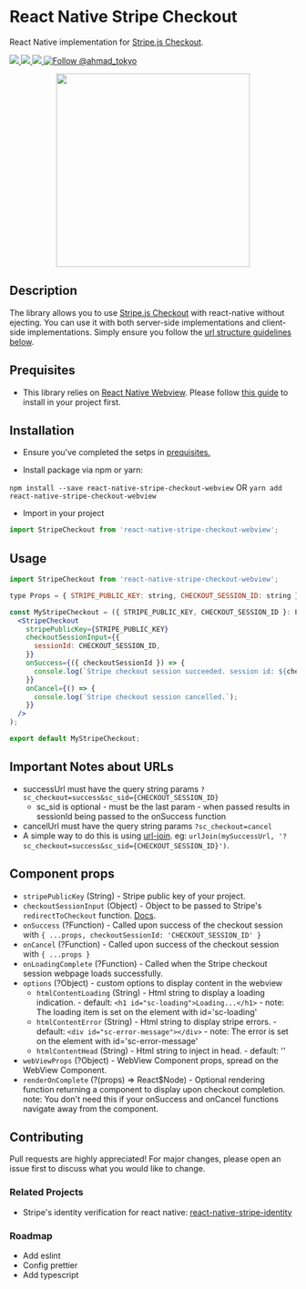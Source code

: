 # React Native Stripe Checkout
React Native implementation for [Stripe.js Checkout](https://stripe.com/payments/checkout).

<a href="https://npmjs.com/package/react-native-stripe-checkout-webview">
  <img src="https://img.shields.io/npm/v/react-native-stripe-checkout-webview.svg"></img>
  <img src="https://img.shields.io/npm/dt/react-native-stripe-checkout-webview.svg"></img>
</a>
<a href="https://codecov.io/gh/A-Tokyo/react-native-stripe-checkout-webview">
  <img src="https://codecov.io/gh/A-Tokyo/react-native-stripe-checkout-webview/branch/main/graph/badge.svg" />
</a>
<a href="https://twitter.com/intent/follow?screen_name=ahmad_tokyo"><img src="https://img.shields.io/twitter/follow/ahmad_tokyo.svg?label=Follow%20@ahmad_tokyo" alt="Follow @ahmad_tokyo"></img></a>


<p align="center">
  <img src="https://i.imgur.com/auF95TW.png" width="340px"></img>
</p>


## Description
The library allows you to use [Stripe.js Checkout](https://stripe.com/payments/checkout) with react-native without ejecting. You can use it with both server-side implementations and client-side implementations. Simply ensure you follow the [url structure guidelines below](#important-notes-about-urls).


## Prequisites
- This library relies on [React Native Webview](https://www.npmjs.com/package/react-native-webview). Please follow [this guide](https://github.com/react-native-community/react-native-webview/blob/HEAD/docs/Getting-Started.md) to install in your project first.


## Installation

- Ensure you've completed the setps in [prequisites.](#prequisites)

- Install package via npm or yarn:

`npm install --save react-native-stripe-checkout-webview` OR `yarn add react-native-stripe-checkout-webview`

- Import in your project

```javascript
import StripeCheckout from 'react-native-stripe-checkout-webview';
```


## Usage
```jsx
import StripeCheckout from 'react-native-stripe-checkout-webview';

type Props = { STRIPE_PUBLIC_KEY: string, CHECKOUT_SESSION_ID: string };

const MyStripeCheckout = ({ STRIPE_PUBLIC_KEY, CHECKOUT_SESSION_ID }: Props) => (
  <StripeCheckout
    stripePublicKey={STRIPE_PUBLIC_KEY}
    checkoutSessionInput={{
      sessionId: CHECKOUT_SESSION_ID,
    }}
    onSuccess={({ checkoutSessionId }) => {
      console.log(`Stripe checkout session succeeded. session id: ${checkoutSessionId}.`);
    }}
    onCancel={() => {
      console.log(`Stripe checkout session cancelled.`);
    }}
  />
);

export default MyStripeCheckout;
```


## Important Notes about URLs

- successUrl must have the query string params `?sc_checkout=success&sc_sid={CHECKOUT_SESSION_ID}`
  - sc_sid is optional - must be the last param - when passed results in sessionId being passed to the onSuccess function
- cancelUrl must have the query string params `?sc_checkout=cancel`
- A simple way to do this is using [url-join](https://www.npmjs.com/package/url-join). eg: `urlJoin(mySuccessUrl, '?sc_checkout=success&sc_sid={CHECKOUT_SESSION_ID}')`.


## Component props

- `stripePublicKey` (String) - Stripe public key of your project.
- `checkoutSessionInput` (Object) - Object to be passed to Stripe's `redirectToCheckout` function. [Docs](https://stripe.com/docs/js/checkout/redirect_to_checkout).
- `onSuccess` (?Function) - Called upon success of the checkout session with `{ ...props, checkoutSessionId: 'CHECKOUT_SESSION_ID' }`
- `onCancel` (?Function) - Called upon success of the checkout session with `{ ...props }`
- `onLoadingComplete` (?Function) - Called when the Stripe checkout session webpage loads successfully.
- `options` (?Object) - custom options to display content in the webview
  - `htmlContentLoading` (String) - Html string to display a loading indication. - default: `<h1 id="sc-loading">Loading...</h1>` - note: The loading item is set on the element with id='sc-loading'
  - `htmlContentError` (String) - Html string to display stripe errors. - default: `<div id="sc-error-message"></div>` - note: The error is set on the element with id='sc-error-message'
  - `htmlContentHead` (String) - Html string to inject in head. - default: ''
- `webViewProps` (?Object) - WebView Component props, spread on the WebView Component.
- `renderOnComplete` (?(props) => React$Node) - Optional rendering function returning a component to display upon checkout completion. note: You don't need this if your onSuccess and onCancel functions navigate away from the component.


## Contributing
Pull requests are highly appreciated! For major changes, please open an issue first to discuss what you would like to change.

### Related Projects
- Stripe's identity verification for react native: [react-native-stripe-identity](https://github.com/A-Tokyo/react-native-stripe-identity)

### Roadmap
- Add eslint
- Config prettier
- Add typescript

